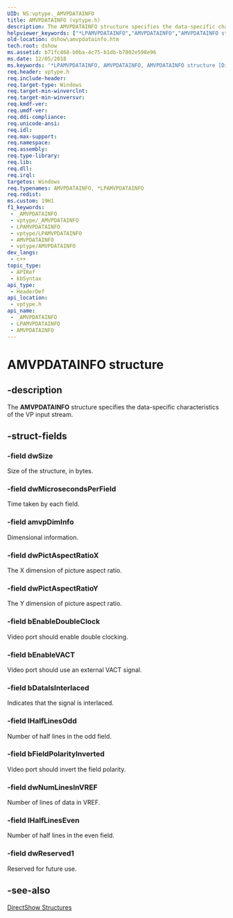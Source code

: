 ```yaml
---
UID: NS:vptype._AMVPDATAINFO
title: AMVPDATAINFO (vptype.h)
description: The AMVPDATAINFO structure specifies the data-specific characteristics of the VP input stream.
helpviewer_keywords: ["*LPAMVPDATAINFO","AMVPDATAINFO","AMVPDATAINFO structure [DirectShow]","AMVPDATAINFOStructure","LPAMVPDATAINFO","LPAMVPDATAINFO structure pointer [DirectShow]","dshow.amvpdatainfo","vptype/AMVPDATAINFO","vptype/LPAMVPDATAINFO"]
old-location: dshow\amvpdatainfo.htm
tech.root: dshow
ms.assetid: b71fc468-b0ba-4c75-b1db-b7802e598e96
ms.date: 12/05/2018
ms.keywords: '*LPAMVPDATAINFO, AMVPDATAINFO, AMVPDATAINFO structure [DirectShow], AMVPDATAINFOStructure, LPAMVPDATAINFO, LPAMVPDATAINFO structure pointer [DirectShow], dshow.amvpdatainfo, vptype/AMVPDATAINFO, vptype/LPAMVPDATAINFO'
req.header: vptype.h
req.include-header: 
req.target-type: Windows
req.target-min-winverclnt: 
req.target-min-winversvr: 
req.kmdf-ver: 
req.umdf-ver: 
req.ddi-compliance: 
req.unicode-ansi: 
req.idl: 
req.max-support: 
req.namespace: 
req.assembly: 
req.type-library: 
req.lib: 
req.dll: 
req.irql: 
targetos: Windows
req.typenames: AMVPDATAINFO, *LPAMVPDATAINFO
req.redist: 
ms.custom: 19H1
f1_keywords:
 - _AMVPDATAINFO
 - vptype/_AMVPDATAINFO
 - LPAMVPDATAINFO
 - vptype/LPAMVPDATAINFO
 - AMVPDATAINFO
 - vptype/AMVPDATAINFO
dev_langs:
 - c++
topic_type:
 - APIRef
 - kbSyntax
api_type:
 - HeaderDef
api_location:
 - vptype.h
api_name:
 - _AMVPDATAINFO
 - LPAMVPDATAINFO
 - AMVPDATAINFO
---
```


# AMVPDATAINFO structure


## -description

The <b>AMVPDATAINFO</b> structure specifies the data-specific characteristics of the VP input stream.

## -struct-fields

### -field dwSize

Size of the structure, in bytes.

### -field dwMicrosecondsPerField

Time taken by each field.

### -field amvpDimInfo

Dimensional information.

### -field dwPictAspectRatioX

The X dimension of picture aspect ratio.

### -field dwPictAspectRatioY

The Y dimension of picture aspect ratio.

### -field bEnableDoubleClock

Video port should enable double clocking.

### -field bEnableVACT

Video port should use an external VACT signal.

### -field bDataIsInterlaced

Indicates that the signal is interlaced.

### -field lHalfLinesOdd

Number of half lines in the odd field.

### -field bFieldPolarityInverted

Video port should invert the field polarity.

### -field dwNumLinesInVREF

Number of lines of data in VREF.

### -field lHalfLinesEven

Number of half lines in the even field.

### -field dwReserved1

Reserved for future use.

## -see-also

<a href="/windows/desktop/DirectShow/directshow-structures">DirectShow Structures</a>

